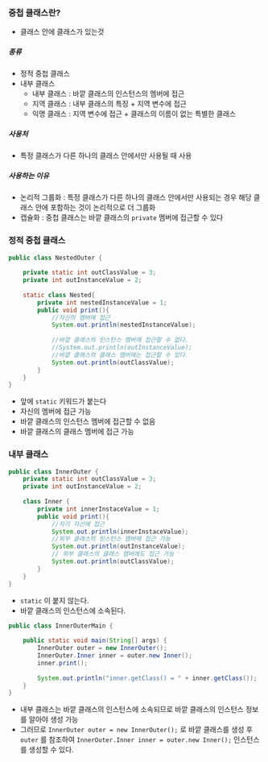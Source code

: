 ### 중첩 클래스란?
- 클래스 안에 클래스가 있는것
##### 종류
- 정적 중첩 클래스
- 내부 클래스
	- 내부 클래스 : 바깥 클래스의 인스턴스의 멤버에 접근
	- 지역 클래스 : 내부 클래스의 특징 + 지역 변수에 접근
	- 익명 클래스 : 지역 변수에 접근 + 클래스의 이름이 없는 특별한 클래스

##### 사용처
- 특정 클래스가 다른 하나의 클래스 안에서만 사용될 때 사용

##### 사용하는 이유
- 논리적 그룹화 : 특정 클래스가 다른 하나의 클래스 안에서만 사용되는 경우 해당 클래스 안에 포함하는 것이 논리적으로 더 그룹화 
- 캡슐화 : 중첩 클래스는 바깥 클래스의 `private` 멤버에 접근할 수 있다

### 정적 중첩 클래스

```java
public class NestedOuter {  
  
    private static int outClassValue = 3;  
    private int outInstanceValue = 2;  
  
    static class Nested{  
        private int nestedInstanceValue = 1;  
        public void print(){  
            //자신의 멤버에 접근  
            System.out.println(nestedInstanceValue);  
  
            //바깥 클래스의 인스턴스 멤버에 접근할 수 없다.  
            //System.out.println(outInstanceValue);  
		    //바깥 클래스의 클래스 멤버에는 접근할 수 있다.
		    System.out.println(outClassValue);  
        }  
    }  
}
```
- 앞에 `static` 키워드가 붙는다
- 자신의 멤버에 접근 가능
- 바깥 클래스의 인스턴스 멤버에 접근할 수 없음
- 바깥 클래스의 클래스 멤버에 접근 가능

### 내부 클래스

```java
public class InnerOuter {  
    private static int outClassValue = 3;  
    private int outInstanceValue = 2;  
  
    class Inner {  
        private int innerInstaceValue = 1;  
        public void print(){  
            //자기 자신에 접근  
            System.out.println(innerInstaceValue);  
            //외부 클래스의 인스턴스 멤버에 접근 가능  
            System.out.println(outInstanceValue);  
            // 외부 클래스의 클래스 멤버에도 접근 가능  
            System.out.println(outClassValue);  
        }  
    }  
}
```
- `static` 이 붙지 않는다.
- 바깥 클래스의 인스턴스에 소속된다.

```java
public class InnerOuterMain {  
  
    public static void main(String[] args) {  
        InnerOuter outer = new InnerOuter();  
        InnerOuter.Inner inner = outer.new Inner();  
        inner.print();  
  
        System.out.println("inner.getClass() = " + inner.getClass());  
    }  
}
```

- 내부 클래스는 바깥 클래스의 인스턴스에 소속되므로 바깥 클래스의 인스턴스 정보를 알아야 생성 가능
- 그러므로 `InnerOuter outer = new InnerOuter();` 로 바깥 클래스를 생성 후 `outer` 를 참조하여 `InnerOuter.Inner inner = outer.new Inner();` 인스턴스를 생성할 수 있다.